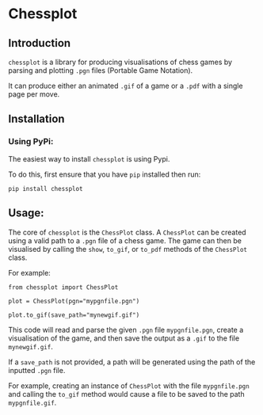 # Chessplot

## Introduction
`chessplot` is a library for producing visualisations of chess games
by parsing and plotting `.pgn` files (Portable Game Notation).


It can produce either an animated `.gif` of a game or
a `.pdf` with a single page per move.

## Installation
### Using PyPi:
The easiest way to install `chessplot` is using Pypi.

To do this, first ensure that you have `pip` installed then run:

```
pip install chessplot
```

## Usage:
The core of `chessplot` is the `ChessPlot` class. A `ChessPlot` can be created using a valid path to a
`.pgn` file of a chess game. The game can then be visualised by calling the `show`, `to_gif`, or `to_pdf` methods
of the `ChessPlot` class.

For example:
```
from chessplot import ChessPlot
  
plot = ChessPlot(pgn="mypgnfile.pgn")

plot.to_gif(save_path="mynewgif.gif")
```
This code will read and parse the given `.pgn` file `mypgnfile.pgn`, 
create a visualisation of the game, and then save the output as a
`.gif` to the file `mynewgif.gif`.

If a `save_path` is not provided, a path will be generated using the path of the inputted `.pgn` file.

For example, creating an instance of `ChessPlot` with the file `mypgnfile.pgn` and calling the `to_gif` method
would cause a file to be saved to the path `mypgnfile.gif`.
